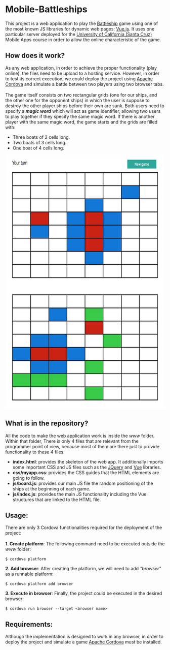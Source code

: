 # Mobile-Battleships
This project is a web application to play the <a href="https://en.wikipedia.org/wiki/Battleship_(game)">Battleship</a> game using one of the most known JS libraries for dynamic web pages: <a href="https://vuejs.org">Vue.js</a>. It uses one particular server deployed for the <a href="https://www.ucsc.edu">University of California (Santa Cruz)</a> Mobile Apps course in order to allow the online characteristic of the game.

## How does it work?
As any web application, in order to achieve the proper functionality (play online), the files need to be upload to a hosting service. However, in order to test its correct execution, we could deploy the project using <a href="https://cordova.apache.org">Apache Cordova</a> and simulate a battle between two players using two browser tabs.
<br><br>
The game itself consists on two rectangular grids (one for our ships, and the other one for the opponent ships) in which the user is suppose to destroy the other player ships before their own are sunk. Both users need to specify a <b><i>magic word</i></b> which will act as game identifier, allowing two users to play together if they specify the same magic word. If there is another player with the same magic word, the game starts and the grids are filled with:
* Three boats of 2 cells long.
* Two boats of 3 cells long.
* One boat of 4 cells long.

</div><img src="./Example.png" width="550" height="800"/>

## What is in the repository?
All the code to make the web application work is inside the <i>www</i> folder. Within that folder, There is only 4 files that are relevant from the programmer point of view, because most of them are there just to provide functionality to these 4 files:
* <b>index.html</b>: provides the skeleton of the web app. It additionally imports some important CSS and JS files such as the <a href="https://jquery.com">JQuery</a> and <a href="https://vuejs.org">Vue</a> libraries. 
* <b>css/myapp.css</b>: provides the CSS guides that the HTML elements are going to follow.
* <b>js/board.js</b>: provides our main JS file the random positioning of the ships at the beginning of each game.
* <b>js/index.js</b>: provides the main JS functionality including the Vue structures that are linked to the HTML file.

## Usage:
There are only 3 Cordova functionalities required for the deployment of the project:<br>
<br>
<b>1. Create platform</b>: The following command need to be executed outside the <i>www</i> folder:
```shell
$ cordova platform
```

<b>2. Add browser</b>: After creating the platform, we will need to add <i>"browser"</i> as a runnable platform:
```shell
$ cordova platform add browser
```

<b>3. Execute in browser</b>: Finally, the project could be executed in the desired browser:
```shell
$ cordova run browser --target <browser name>
```

## Requirements:
Although the implementation is designed to work in any browser, in order to deploy the project and simulate a game <a href="https://cordova.apache.org">Apache Cordova</a> must be installed.
